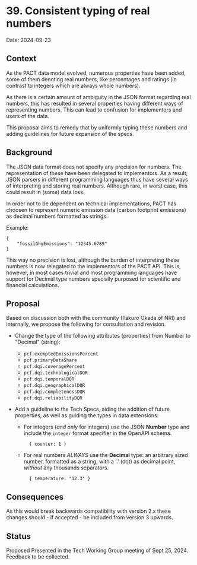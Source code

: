 # 39. Consistent typing of real numbers

Date: 2024-09-23

## Context

As the PACT data model evolved, numerous properties have been added, some of them denoting real numbers, like percentages and ratings (in contrast to integers which are always whole numbers). 

As there
is a certain amount of ambiguity in the JSON format regarding real numbers, this has 
resulted in several properties having different ways of representing numbers. This
can lead to confusion for implementors and users of the data. 

This proposal aims to remedy that by uniformly typing these numbers and adding 
guidelines for future expansion of the specs.

## Background

The JSON data format does not specify any precision for numbers. The representation of 
these have been delegated to implementors. As a result, JSON parsers in different programming languages
thus have several ways of interpreting and storing real numbers. Although rare, in worst case, this could result in (some) data loss.

In order not to be dependent on technical implementations, PACT has choosen to represent 
numeric emission data (carbon footprint emissions) as decimal numbers formatted as strings. 

Example:

    { 
        "fossilGhgEmissions": "12345.6789"
    }
  
This way no precision is lost, although the burden of interpreting these numbers is 
now relegated to the implementors of the PACT API. This is, however, in most cases 
trivial and most programming languages have support for Decimal type numbers
specially purposed for scientific and financial calculations.

## Proposal

Based on discussion both with the community (Takuro Okada of NRI) and internally, we propose the following for consultation and revision.

- Change the type of the following attributes (properties) from Number to "Decimal" (string):
  - `pcf.exemptedEmissionsPercent`
  - `pcf.primaryDataShare`    
  - `pcf.dqi.coveragePercent`     
  - `pcf.dqi.technologicalDQR`    
  - `pcf.dqi.temporalDQR`         
  - `pcf.dqi.geographicalDQR`     
  - `pcf.dqi.completenessDQR`    
  - `pcf.dqi.reliabilityDQR`      

- Add a guideline to the Tech Specs, aiding the addition of future properties, as well
as guiding the types in data extensions:
    - For integers (*and only* for integers) use the JSON **Number** type and include the `integer` format specifier in the OpenAPI schema.

            { counter: 1 }

    - For real numbers *ALWAYS* use the **Decimal** type: an arbitrary sized number, formatted as a string, with a '.' (dot) as decimal point, *without* any thousands separators. 

            { temperature: "12.3" }

## Consequences

As this would break backwards compatibility with version 2.x these changes should - if accepted - be included from version 3 upwards.

## Status

Proposed 
Presented in the Tech Working Group meeting of Sept 25, 2024. 
Feedback to be collected.

